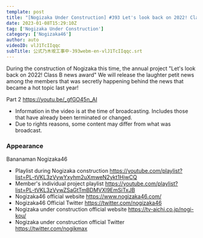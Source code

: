 ```yaml
---
template: post
title: "[Nogizaka Under Construction] #393 Let's look back on 2022! Class B news award part 1"
date: 2023-01-08T15:29:10Z
tag: ['Nogizaka Under Construction']
category: ['Nogizaka46']
author: auto 
videoID: vlJ1TcIIqqc
subTitle: 公式乃木坂工事中-393webm-en-vlJ1TcIIqqc.srt
---
```

During the construction of Nogizaka this time, the annual project "Let's look back on 2022! Class B news award"
We will release the laughter petit news among the members that was secretly happening behind the news that became a hot topic last year!

Part 2
https://youtu.be/_gfGO45n_AI

- Information in the video is at the time of broadcasting. Includes those that have already been terminated or changed.
- Due to rights reasons, some content may differ from what was broadcast.

### Appearance
Bananaman Nogizaka46

- Playlist during Nogizaka construction https://youtube.com/playlist?list=PL-tVKL3zVywYxyhm2uXmweN2ykt1HjwCQ
- Member's individual project playlist https://youtube.com/playlist?list=PL-tVKL3zVywZSaGtTmBDMVXl9EmSiTxJB
- Nogizaka46 official website https://www.nogizaka46.com/
- Nogizaka46 Official Twitter https://twitter.com/nogizaka46
- Nogizaka under construction official website https://tv-aichi.co.jp/nogi-kou/
- Nogizaka under construction official Twitter https://twitter.com/nogikmax
